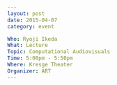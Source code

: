 ```yaml
---
layout: post
date: 2015-04-07
category: event

Who: Ryoji Ikeda
What: Lecture
Topic: Computational Audiovisuals
Time: 5:00pm - 5:50pm
Where: Kresge Theater
Organizer: ART
---
```

